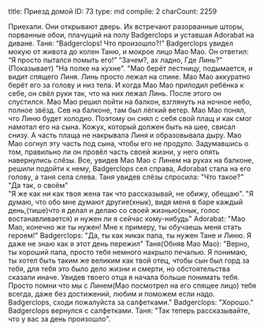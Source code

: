 title:          Приезд домой
ID:             73
type:           md
compile:        2
charCount:      2259


Приехали. Они открывают дверь. Их встречают разорванные шторы, порванные обои, плачущий на полу Badgerclops и уставшая Adorabat на диване.
Таня: “Badgerclops! Что произошло?!”
Badgerclops увидел мокую от живота до колен Таню, и мокрое лицо Мао Мао. Он ответил: “Я просто пытался помыть его!”
“Зачем?, ах ладно, Где Линь?”
(Показывает) "На полке на кухне".
"Мао берёт лестницу, подымается, и видит спящего Линя. Линь просто лежал на спине. Мао Мао аккуратно берёт его за голову и низ тела. И когда Мао Мао прилодил ребёнка к себе, он свёл руки так, что на них лежал Линь. После этого он спустился.
Мао Мао решил пойти на балкон, взглянуть на ночное небо, полное звёзд.
Сев на балконе, там был лёгкий ветер. Мао Мао понял, что Линю будет холодно. Поэтому он снял с себя свой плащ и как смог намотал его на сына. Кожух, который должен быть на шее, свисал снизу. А часть плаща не накрывала Линя и образовывала дыру. Мао Мао согнул эту часть под сына, чтобы его не продуло.
Задумавшись о том, правильно ли он провёл часть своей жизни, у него опять навернулись слёзы.
Все, увидев Мао Мао с Линем на руках на балконе, решили подойти к нему, Badgerclops сел справа, Adorabat стала на его голову, а таня села слева. Таня увидев слёзы спросила:
"Что такое?"
"Да так, о своём"  
"Я же как ни как твоя жена так что рассказывай, не обижу, обещаю".
"Я думаю, что обо мне думают другие(хнык), видя меня в баре каждый день,(тише)что я делал и делаю со своей жизнью(хнык, голос востанавливается) и нужен ли я сейчас кому-нибудь"
Adorabat: "Мао Мао, конечно же ты нужен! Мне к примеру, ты обучаешь меня стать героем!"
Badgerclops: "Да, ты как никак папа, ты нужен Тане и Линю. Я даже не знаю как я этот день пережил"
Таня(Обняв Мао Мао): "Верно, ты хороший папа, просто тебя немного накрыло печалью. Я понимаю, ты хотел быть таким же великим как твой отец, чтобы сын был горд за тебя, для тебя это было дело жизни и смерти, но обстоятельства сказали иначе. Увидев твоего отца я начала больше понимать тебя. Просто помни что мы с Линем(Мао посмотрел на его спящее лицо) тебя всегда, даже без достижений, любим и поможем если надо. Badgerclops, сходи пожалуйста за салфетками."
Badgerclops: "Хорошо."
Badgerclops вернулся с салфетками.
Таня: "Так теперь рассказывайте, что у вас за день произошло".